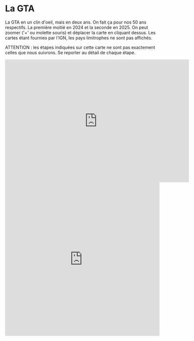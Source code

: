 # La GTA

La GTA en un clin d'oeil, mais en deux ans. On fait ça pour nos 50 ans respectifs. La première moitié en 2024 et la seconde en 2025.
On peut zoomer ('+' ou molette souris) et déplacer la carte en cliquant dessus. Les cartes étant fournies par l'IGN, les pays limitrophes ne sont pas affichés.

ATTENTION : les étapes indiquées sur cette carte ne sont pas exactement celles que nous suivrons. Se reporter au détail de chaque étape.

<iframe width="600" height="400" frameborder="0" scrolling="no" marginheight="0" marginwidth="0" sandbox="allow-forms allow-scripts allow-same-origin" src="https://www.geoportail.gouv.fr/embed/visu.html?c=7.055500066152051,45.130764204478794&z=8&l0=ORTHOIMAGERY.ORTHOPHOTOS::GEOPORTAIL:OGC:WMTS(0;h)&l1=n_vent_iso_l(0;h)&l2=GEOGRAPHICALGRIDSYSTEMS.MAPS.SCAN25TOUR.CV::GEOPORTAIL:OGC:WMTS(1)&l3=GEOGRAPHICALGRIDSYSTEMS.MAPS::GEOPORTAIL:OGC:WMTS(0;h)&d4=4850557(1)&permalink=yes" allowfullscreen></iframe>

<iframe src="https://gpx.studio/?state=%7B%22ids%22:%5B%221QTkN95nM0Fcugv5IhhdsBnGx_QoV6CkH%22%5D%7D&embed" width="100%" height="500" frameborder="0" allowfullscreen><p><a href="https://gpx.studio/?state=%7B%22ids%22:%5B%221QTkN95nM0Fcugv5IhhdsBnGx_QoV6CkH%22%5D%7D"></a></p></iframe>